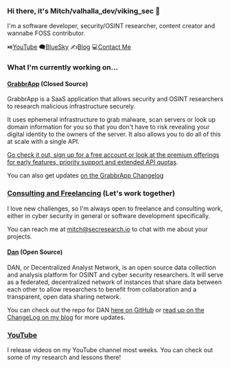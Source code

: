 ### Hi there, it's Mitch/valhalla_dev/viking_sec 👋

I'm a software developer, security/OSINT researcher, content creator and wannabe FOSS contributor.

⏯️[YouTube](https://www.youtube.com/channel/UCSXxklOmlUOJfjzOkKM07gg)
🗨️[BlueSky](https://bsky.app/profile/valhallaresearch.net)
✍️[Blog](https://valhallaresearch.net)
💻[Contact Me](mailto:mitch@secresearch.io)

### What I'm currently working on...
#### [GrabbrApp](https://grabbrapp.io) (Closed Source)
GrabbrApp is a SaaS application that allows security and OSINT researchers to research malicious infrastructure securely.

It uses ephemeral infrastructure to grab malware, scan servers or look up domain information for you so that you don't have to risk revealing your digital identity to the owners of the server. It also allows you to do all of this at scale with a single API.

[Go check it out, sign up for a free account or look at the premium offerings for early features, priority support and extended API quotas](https://grabbrapp.io).

You can also get updates [on the GrabbrApp Changelog](https://valhallaresearch.net/GrabbrApp/Changelog)

### [Consulting and Freelancing](mailto:mitch@secresearch.io) (Let's work together)

I love new challenges, so I'm always open to freelance and consulting work, either in cyber security in general or software development specifically.

You can reach me at mitch@secresearch.io to chat with me about your projects.
#### [Dan](https://github.com/vikingSec/dan) (Open Source)
DAN, or Decentralized Analyst Network, is an open source data collection and analysis platform for OSINT and cyber security researchers. It will serve as a federated, decentralized network of instances that share data between each other to allow researchers to benefit from collaboration and a transparent, open data sharing network.

You can check out the repo for DAN [here on GitHub](https://github.com/vikingSec/dan) or [read up on the ChangeLog on my blog](https://valhallaresearch.net/DAN/Changelog) for more updates.


### [YouTube](https://www.youtube.com/channel/UCSXxklOmlUOJfjzOkKM07gg)

I release videos on my YouTube channel most weeks. You can check out some of my research and lessons there!
<!--
**vikingSec/vikingSec** is a ✨ _special_ ✨ repository because its `README.md` (this file) appears on your GitHub profile.

Here are some ideas to get you started:

- 🔭 I’m currently working on ...
- 🌱 I’m currently learning ...
- 👯 I’m looking to collaborate on ...
- 🤔 I’m looking for help with ...
- 💬 Ask me about ...
- 📫 How to reach me: ...
- 😄 Pronouns: ...
- ⚡ Fun fact: ...
-->
